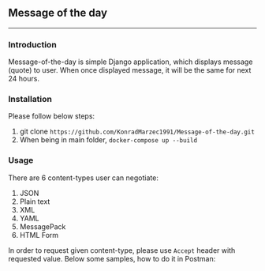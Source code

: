 ## Message of the day
<hr >

### Introduction
Message-of-the-day is simple Django application, which displays message (quote) to user.
When once displayed message, it will be the same for next 24 hours.

### Installation
Please follow below steps:
1) git clone `https://github.com/KonradMarzec1991/Message-of-the-day.git`
2) When being in main folder, `docker-compose up --build`

### Usage
There are 6 content-types user can negotiate:
1) JSON
2) Plain text
3) XML
4) YAML
5) MessagePack
6) HTML Form

In order to request given content-type, please use `Accept` header with requested value.
Below some samples, how to do it in Postman:
